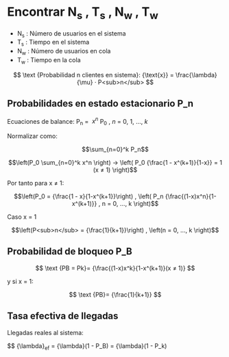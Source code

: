 # Encontrar N<sub>s</sub> , T<sub>s</sub> , N<sub>w</sub> , T<sub>w</sub>

- N<sub>s</sub> : Número de usuarios en el sistema
- T<sub>s</sub> : Tiempo en el sistema
- N<sub>w</sub> : Número de usuarios en cola
- T<sub>w</sub> : Tiempo en la cola

$$
\text {Probabilidad n clientes en sistema}: {\text{x}} = \frac{\lambda}{\mu} · P<sub>n</sub>
$$

## Probabilidades en estado estacionario P_n

Ecuaciones de balance:
P<sub>n</sub> = $\ x^n$ P<sub>0</sub> , *n* = 0, 1, ..., *k*

Normalizar como: 

$$\sum_{n=0}^k P_n$$

$$\left(P_0 \sum_{n=0}^k x^n \right) → \left( P_0 {\frac{1 - x^(k+1)}{1-x}} = 1 (x ≠ 1) \right)$$

Por tanto para x ≠ 1:

$$\left(P_0 = {\frac{1 - x}{1-x^(k+1}}\right) , \left( P_n {\frac{(1-x)x^n}{1-x^(k+1)}} , n = 0, ..., k \right)$$

Caso x = 1

$$\left(P<sub>n</sub> = {\frac{1}{k+1}}\right) , \left(n = 0, ..., k \right)$$

## Probabilidad de bloqueo P_B

$$
\text {PB = Pk}= {\frac{(1-x)x^k}{1-x^(k+1)}(x ≠ 1)}
$$

y si x = 1: 

$$
\text {PB}= {\frac{1}{k+1}}
$$

## Tasa efectiva de llegadas

Llegadas reales al sistema:


$$
{\lambda}<sub>ef</sub> = {\lambda}(1 - P_B) = {\lambda}(1 - P_k)











